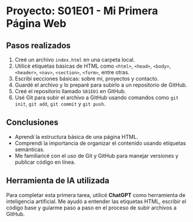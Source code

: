 # Proyecto: S01E01 - Mi Primera Página Web

## Pasos realizados

1. Creé un archivo `index.html` en una carpeta local.
2. Utilicé etiquetas básicas de HTML como `<html>`, `<head>`, `<body>`, `<header>`, `<nav>`, `<section>`, `<form>`, entre otras.
3. Escribí secciones básicas: sobre mí, proyectos y contacto.
4. Guardé el archivo y lo preparé para subirlo a un repositorio de GitHub.
5. Creé el repositorio llamado `S01E01` en GitHub.
6. Usé Git para subir el archivo a GitHub usando comandos como `git init`, `git add`, `git commit` y `git push`.

## Conclusiones

- Aprendí la estructura básica de una página HTML.
- Comprendí la importancia de organizar el contenido usando etiquetas semánticas.
- Me familiaricé con el uso de Git y GitHub para manejar versiones y publicar código en línea.

## Herramienta de IA utilizada

Para completar esta primera tarea, utilicé **ChatGPT** como herramienta de inteligencia artificial. Me ayudó a entender las etiquetas HTML, escribir el código base y guiarme paso a paso en el proceso de subir archivos a GitHub.
